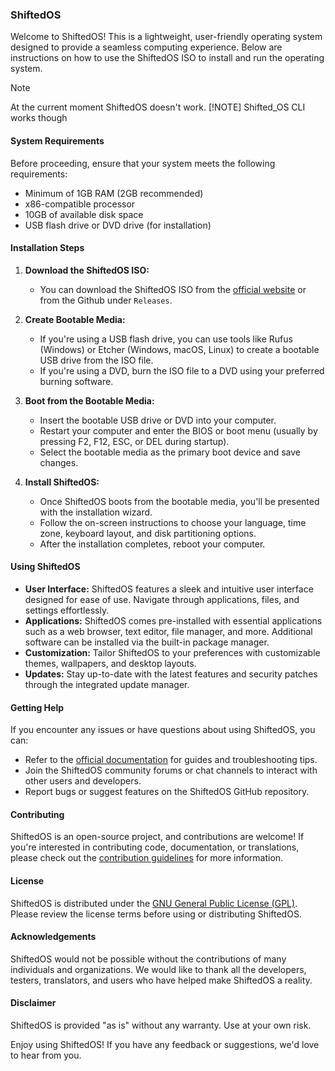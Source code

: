 ### ShiftedOS

Welcome to ShiftedOS! This is a lightweight, user-friendly operating system designed to provide a seamless computing experience. Below are instructions on how to use the ShiftedOS ISO to install and run the operating system.
> [!NOTE]
> At the current moment ShiftedOS doesn't work.
> [!NOTE]
> Shifted_OS CLI works though
#### System Requirements
Before proceeding, ensure that your system meets the following requirements:
- Minimum of 1GB RAM (2GB recommended)
- x86-compatible processor
- 10GB of available disk space
- USB flash drive or DVD drive (for installation)

#### Installation Steps

1. **Download the ShiftedOS ISO:**
   - You can download the ShiftedOS ISO from the [official website](https://shiftedos.org/downloads) or from the Github under `Releases`.

2. **Create Bootable Media:**
   - If you're using a USB flash drive, you can use tools like Rufus (Windows) or Etcher (Windows, macOS, Linux) to create a bootable USB drive from the ISO file.
   - If you're using a DVD, burn the ISO file to a DVD using your preferred burning software.

3. **Boot from the Bootable Media:**
   - Insert the bootable USB drive or DVD into your computer.
   - Restart your computer and enter the BIOS or boot menu (usually by pressing F2, F12, ESC, or DEL during startup).
   - Select the bootable media as the primary boot device and save changes.

4. **Install ShiftedOS:**
   - Once ShiftedOS boots from the bootable media, you'll be presented with the installation wizard.
   - Follow the on-screen instructions to choose your language, time zone, keyboard layout, and disk partitioning options.
   - After the installation completes, reboot your computer.

#### Using ShiftedOS

- **User Interface:** ShiftedOS features a sleek and intuitive user interface designed for ease of use. Navigate through applications, files, and settings effortlessly.
- **Applications:** ShiftedOS comes pre-installed with essential applications such as a web browser, text editor, file manager, and more. Additional software can be installed via the built-in package manager.
- **Customization:** Tailor ShiftedOS to your preferences with customizable themes, wallpapers, and desktop layouts.
- **Updates:** Stay up-to-date with the latest features and security patches through the integrated update manager.

#### Getting Help

If you encounter any issues or have questions about using ShiftedOS, you can:
- Refer to the [official documentation](https://shiftedos.org/docs) for guides and troubleshooting tips.
- Join the ShiftedOS community forums or chat channels to interact with other users and developers.
- Report bugs or suggest features on the ShiftedOS GitHub repository.

#### Contributing

ShiftedOS is an open-source project, and contributions are welcome! If you're interested in contributing code, documentation, or translations, please check out the [contribution guidelines](https://github.com/ShiftedOS/shiftedos/blob/main/CONTRIBUTING.md) for more information.

#### License

ShiftedOS is distributed under the [GNU General Public License (GPL)](https://www.gnu.org/licenses/gpl-3.0.html). Please review the license terms before using or distributing ShiftedOS.

#### Acknowledgements

ShiftedOS would not be possible without the contributions of many individuals and organizations. We would like to thank all the developers, testers, translators, and users who have helped make ShiftedOS a reality.

#### Disclaimer

ShiftedOS is provided "as is" without any warranty. Use at your own risk.

Enjoy using ShiftedOS! If you have any feedback or suggestions, we'd love to hear from you.
